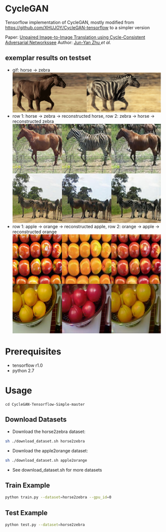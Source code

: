 # CycleGAN

Tensorflow implementation of CycleGAN, mostly modified from https://github.com/XHUJOY/CycleGAN-tensorflow to a simpler version

Paper: [Unpaired Image-to-Image Translation using Cycle-Consistent Adversarial Networkssee](https://arxiv.org/pdf/1703.10593.pdf) 
Author: [Jun-Yan Zhu ](https://people.eecs.berkeley.edu/~junyanz/) *et al.*

## exemplar results on testset
- gif: horse -> zebra
![](./pics/horse2zebra.gif)
- row 1: horse -> zebra -> reconstructed horse, row 2: zebra -> horse -> reconstructed zebra
![](./pics/example_horse2zebra_1.jpg)
- row 1: apple -> orange -> reconstructed apple, row 2: orange -> apple -> reconstructed orange
![](./pics/example_apple2orange_1.jpg)

# Prerequisites
- tensorflow r1.0
- python 2.7

# Usage
```
cd CycleGAN-Tensorflow-Simple-master
```

## Download Datasets
- Download the horse2zebra dataset:
```bash
sh ./download_dataset.sh horse2zebra
```
- Download the apple2orange dataset:
```bash
sh ./download_dataset.sh apple2orange
```
- See download_dataset.sh for more datasets

## Train Example
```bash
python train.py --dataset=horse2zebra --gpu_id=0
```

## Test Example
```bash
python test.py --dataset=horse2zebra
```